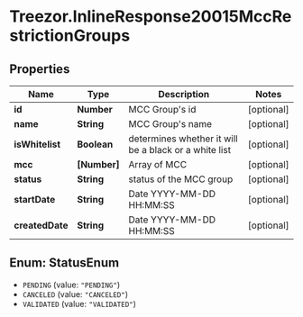 # Treezor.InlineResponse20015MccRestrictionGroups

## Properties
Name | Type | Description | Notes
------------ | ------------- | ------------- | -------------
**id** | **Number** | MCC Group&#x27;s id | [optional] 
**name** | **String** | MCC Group&#x27;s name | [optional] 
**isWhitelist** | **Boolean** | determines whether it will be a black or a white list | [optional] 
**mcc** | **[Number]** | Array of MCC | [optional] 
**status** | **String** | status of the MCC group | [optional] 
**startDate** | **String** | Date YYYY-MM-DD HH:MM:SS | [optional] 
**createdDate** | **String** | Date YYYY-MM-DD HH:MM:SS | [optional] 

<a name="StatusEnum"></a>
## Enum: StatusEnum

* `PENDING` (value: `"PENDING"`)
* `CANCELED` (value: `"CANCELED"`)
* `VALIDATED` (value: `"VALIDATED"`)

